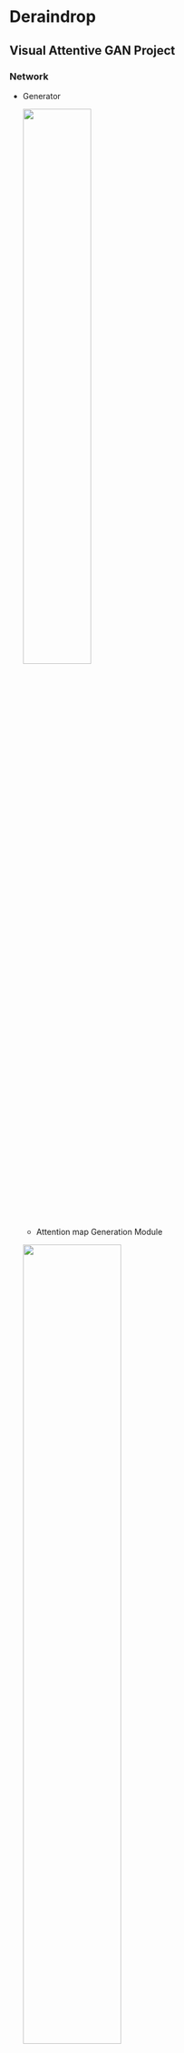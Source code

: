# Deraindrop

## Visual Attentive GAN Project
### Network
- Generator

  <img src="https://user-images.githubusercontent.com/74402562/118164824-7eab1980-b45e-11eb-9b0e-beab280f1db1.png" width="50%" height="50%"></img>

  * Attention map Generation Module    

  <img src="https://user-images.githubusercontent.com/74402562/118443035-61a86c00-b726-11eb-93aa-389e755347d1.png" width="60%" height="60%"></img>

  * Autoencoder - Raindrop Free Generation Module     

  <img src="https://user-images.githubusercontent.com/74402562/118352291-9e942780-b59b-11eb-85ce-ed0ce45f5511.png" width="80%" height="80%"></img>

    <img src="https://user-images.githubusercontent.com/74402562/118352288-9d62fa80-b59b-11eb-8dbe-3c145074c484.png" width="50%" height="50%"></img>
    <img src="https://user-images.githubusercontent.com/74402562/118352290-9e942780-b59b-11eb-85a6-e55ab8c52ad9.png" width="50%" height="50%"></img>
  
- Discriminator

<img src="https://user-images.githubusercontent.com/74402562/118443040-62410280-b726-11eb-9a98-e1587be946ff.png" width="80%" height="80%"></img>
<img src="https://user-images.githubusercontent.com/74402562/118443043-640ac600-b726-11eb-9823-bea25a943c68.png" width="30%" height="30%"></img>

------------------------------------
### Result

- PSNR : 34.62  , SSIM : 0.9781    
<img src="https://user-images.githubusercontent.com/74402562/119220860-82f2c900-bb27-11eb-8e46-3fbdad6bb157.png" width="60%" height="60%"></img>

- PSNR : 31.11  , SSIM : 0.9586   
<img src="https://user-images.githubusercontent.com/74402562/119220864-86865000-bb27-11eb-9d50-8db9684e8b76.png" width="60%" height="60%"></img>

- PSNR : 31.43  , SSIM : 0.9623   
<img src="https://user-images.githubusercontent.com/74402562/119220866-86865000-bb27-11eb-960c-f2e0a2494090.png" width="60%" height="60%"></img>

- PSNR : 33.15  , SSIM : 0.9667   
<img src="https://user-images.githubusercontent.com/74402562/119220871-871ee680-bb27-11eb-93cd-e50f305cdc93.png" width="60%" height="60%"></img>

- PSNR : 33.41  , SSIM : 0.9689   
<img src="https://user-images.githubusercontent.com/74402562/119220872-871ee680-bb27-11eb-8219-2995cdc87725.png" width="60%" height="60%"></img>

- PSNR : 35.23  , SSIM : 0.9785   
<img src="https://user-images.githubusercontent.com/74402562/119220873-87b77d00-bb27-11eb-8568-fc4b62ec47b1.png" width="60%" height="60%"></img>

---------------------------
### Result of Object Detection
<img src="https://user-images.githubusercontent.com/74402562/117578056-7e8ddf80-b127-11eb-9cb4-a5bca46e6b91.png" width="40%" height="40%"></img>

<img src="https://user-images.githubusercontent.com/74402562/117578057-80f03980-b127-11eb-8fca-39e23c05ed17.png" width="40%" height="40%"></img>

-----------------------------
### References

- LSGAN : https://arxiv.org/pdf/1611.04076.pdf
- SRGAN : https://arxiv.org/pdf/1609.04802.pdf
- RCAN(Image Super-Resolution Using Very Deep Residual Channel Attention Networks) : https://arxiv.org/pdf/1807.02758.pdf
- pix2pix : https://arxiv.org/pdf/1611.07004.pdf
- Neural style transfer : https://arxiv.org/pdf/1508.06576v2.pdf
- Loss Functions for Image Restoration with Neural Networks : https://arxiv.org/pdf/1511.08861.pdf
